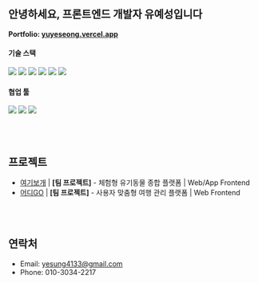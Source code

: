 ## 안녕하세요, 프론트엔드 개발자 유예성입니다

**Portfolio: [yuyeseong.vercel.app](https://yuyeseong.vercel.app/)**

#### 기술 스택
<img src="https://img.shields.io/badge/Flutter-02569B?style=for-the-badge&logo=flutter&logoColor=white"> <img src="https://img.shields.io/badge/React-20232A?style=for-the-badge&logo=react&logoColor=61DAFB"> <img src="https://img.shields.io/badge/Dart-0175C2?style=for-the-badge&logo=dart&logoColor=white"> <img src="https://img.shields.io/badge/JavaScript-F7DF1E?style=for-the-badge&logo=JavaScript&logoColor=white"> <img src="https://img.shields.io/badge/HTML5-E34F26?style=for-the-badge&logo=html5&logoColor=white"> <img src="https://img.shields.io/badge/CSS3-1572B6?style=for-the-badge&logo=css3&logoColor=white"> 
#### 협업 툴 
<img src="https://img.shields.io/badge/Figma-F24E1E?style=for-the-badge&logo=figma&logoColor=white"> <img src="https://img.shields.io/badge/GIT-E44C30?style=for-the-badge&logo=git&logoColor=white"> <img src="https://img.shields.io/badge/Notion-000000?style=for-the-badge&logo=notion&logoColor=white">

<br/><br/>



## 프로젝트

- [여기보개](https://github.com/tytgame/HereDoggy) | **[팀 프로젝트]** - 체험형 유기동물 종합 플랫폼 | Web/App Frontend
- [어디GO](https://github.com/tytgame/whereGo) | **[팀 프로젝트]** - 사용자 맞춤형 여행 관리 플랫폼 | Web Frontend

<br/><br/>

## 연락처
- Email: yesung4133@gmail.com
- Phone: 010-3034-2217

